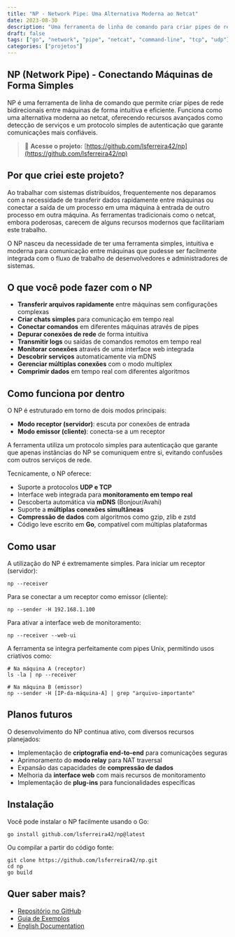 ```yaml
---
title: "NP - Network Pipe: Uma Alternativa Moderna ao Netcat"
date: 2023-08-30
description: "Uma ferramenta de linha de comando para criar pipes de rede bidirecionais entre máquinas, com suporte integrado para detecção de serviços e um protocolo simples de autenticação."
draft: false
tags: ["go", "network", "pipe", "netcat", "command-line", "tcp", "udp"]
categories: ["projetos"]
---
```


## NP (Network Pipe) - Conectando Máquinas de Forma Simples

NP é uma ferramenta de linha de comando que permite criar pipes de rede bidirecionais entre máquinas de forma intuitiva e eficiente. Funciona como uma alternativa moderna ao netcat, oferecendo recursos avançados como detecção de serviços e um protocolo simples de autenticação que garante comunicações mais confiáveis.

> 🔗 **Acesse o projeto:** [https://github.com/lsferreira42/np](https://github.com/lsferreira42/np)

## Por que criei este projeto?

Ao trabalhar com sistemas distribuídos, frequentemente nos deparamos com a necessidade de transferir dados rapidamente entre máquinas ou conectar a saída de um processo em uma máquina à entrada de outro processo em outra máquina. As ferramentas tradicionais como o netcat, embora poderosas, carecem de alguns recursos modernos que facilitariam este trabalho.

O NP nasceu da necessidade de ter uma ferramenta simples, intuitiva e moderna para comunicação entre máquinas que pudesse ser facilmente integrada com o fluxo de trabalho de desenvolvedores e administradores de sistemas.

## O que você pode fazer com o NP

- **Transferir arquivos rapidamente** entre máquinas sem configurações complexas
- **Criar chats simples** para comunicação em tempo real
- **Conectar comandos** em diferentes máquinas através de pipes
- **Depurar conexões de rede** de forma intuitiva
- **Transmitir logs** ou saídas de comandos remotos em tempo real
- **Monitorar conexões** através de uma interface web integrada
- **Descobrir serviços** automaticamente via mDNS
- **Gerenciar múltiplas conexões** com o modo multiplex
- **Comprimir dados** em tempo real com diferentes algoritmos

## Como funciona por dentro

O NP é estruturado em torno de dois modos principais:

- **Modo receptor (servidor)**: escuta por conexões de entrada
- **Modo emissor (cliente)**: conecta-se a um receptor

A ferramenta utiliza um protocolo simples para autenticação que garante que apenas instâncias do NP se comuniquem entre si, evitando confusões com outros serviços de rede.

Tecnicamente, o NP oferece:

- Suporte a protocolos **UDP e TCP**
- Interface web integrada para **monitoramento em tempo real**
- Descoberta automática via **mDNS** (Bonjour/Avahi)
- Suporte a **múltiplas conexões simultâneas**
- **Compressão de dados** com algoritmos como gzip, zlib e zstd
- Código leve escrito em **Go**, compatível com múltiplas plataformas

## Como usar

A utilização do NP é extremamente simples. Para iniciar um receptor (servidor):

```
np --receiver
```

Para se conectar a um receptor como emissor (cliente):

```
np --sender -H 192.168.1.100
```

Para ativar a interface web de monitoramento:

```
np --receiver --web-ui
```

A ferramenta se integra perfeitamente com pipes Unix, permitindo usos criativos como:

```
# Na máquina A (receptor)
ls -la | np --receiver

# Na máquina B (emissor)
np --sender -H [IP-da-máquina-A] | grep "arquivo-importante"
```

## Planos futuros

O desenvolvimento do NP continua ativo, com diversos recursos planejados:

- Implementação de **criptografia end-to-end** para comunicações seguras
- Aprimoramento do **modo relay** para NAT traversal
- Expansão das capacidades de **compressão de dados**
- Melhoria da **interface web** com mais recursos de monitoramento
- Implementação de **plug-ins** para funcionalidades específicas

## Instalação

Você pode instalar o NP facilmente usando o Go:

```
go install github.com/lsferreira42/np@latest
```

Ou compilar a partir do código fonte:

```
git clone https://github.com/lsferreira42/np.git
cd np
go build
```

## Quer saber mais?

- [Repositório no GitHub](https://github.com/lsferreira42/np)
- [Guia de Exemplos](https://github.com/lsferreira42/np/blob/main/README_EXAMPLES.md)
- [English Documentation](https://github.com/lsferreira42/np/blob/main/README.en.md) 